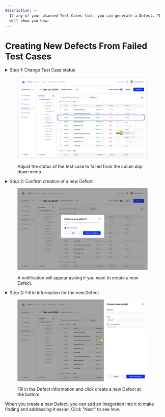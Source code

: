 ```yaml
---
description: >-
  If any of your planned Test Cases fail, you can generate a Defect. This page
  will show you how:
---
```


# Creating New Defects From Failed Test Cases

<details>

<summary>Step 1: Change Test Case status</summary>

Inside a Test Run, adjust the Test Case status to "Failed"&#x20;

</details>

<figure><img src="../../../.gitbook/assets/Test runs - View test run (1).png" alt=""><figcaption><p>Adjust the status of the test case to failed from the colum dop down menu.</p></figcaption></figure>

<details>

<summary>Step 2: Confirm creation of a new Defect</summary>

A notification will appear asking if you would like to confirm the creation of a new Defect. \
\
Click "Create new defect" to continue or "Skip" to set the failed status to the Test Case without adding a new Defect.

</details>

<figure><img src="../../../.gitbook/assets/Test runs - View test run-1.png" alt=""><figcaption><p>A notification will appear asking if you want to create a new Defect.</p></figcaption></figure>

<details>

<summary>Step 3: Fill in information for the new Defect</summary>

A sidebar will appear on the right with fields to include defect information:

* Integration: Add integration info. Ex: Github, Jira
* Name: Name of the defect
* Link to an existing case: Place a work link in the field to link this Defect to an existing one.

</details>

<figure><img src="../../../.gitbook/assets/Test runs - View test run - Link defect - Custom.png" alt=""><figcaption><p>Fill in the Defect information and click create a new Defect at the bottom.</p></figcaption></figure>

When you create a new Defect, you can add an Integration into it to make finding and addressing it easier. Click "Next" to see how.&#x20;
